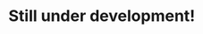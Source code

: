 # Still under development!



<!--

# Getting Started
## Requirements
- Git 
- Node.js (download [here](https://nodejs.org/en/download/))

-->

